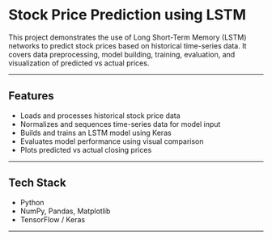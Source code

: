 # Stock Price Prediction using LSTM

This project demonstrates the use of Long Short-Term Memory (LSTM) networks to predict stock prices based on historical time-series data. It covers data preprocessing, model building, training, evaluation, and visualization of predicted vs actual prices.

---

## Features

- Loads and processes historical stock price data
- Normalizes and sequences time-series data for model input
- Builds and trains an LSTM model using Keras
- Evaluates model performance using visual comparison
- Plots predicted vs actual closing prices

---

## Tech Stack

- Python
- NumPy, Pandas, Matplotlib
- TensorFlow / Keras

---


